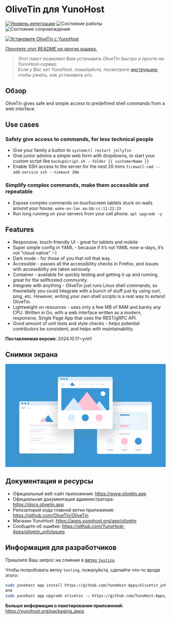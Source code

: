 <!--
Важно: этот README был автоматически сгенерирован <https://github.com/YunoHost/apps/tree/master/tools/readme_generator>
Он НЕ ДОЛЖЕН редактироваться вручную.
-->

# OliveTin для YunoHost

[![Уровень интеграции](https://dash.yunohost.org/integration/olivetin.svg)](https://ci-apps.yunohost.org/ci/apps/olivetin/) ![Состояние работы](https://ci-apps.yunohost.org/ci/badges/olivetin.status.svg) ![Состояние сопровождения](https://ci-apps.yunohost.org/ci/badges/olivetin.maintain.svg)

[![Установите OliveTin с YunoHost](https://install-app.yunohost.org/install-with-yunohost.svg)](https://install-app.yunohost.org/?app=olivetin)

*[Прочтите этот README на других языках.](./ALL_README.md)*

> *Этот пакет позволяет Вам установить OliveTin быстро и просто на YunoHost-сервер.*  
> *Если у Вас нет YunoHost, пожалуйста, посмотрите [инструкцию](https://yunohost.org/install), чтобы узнать, как установить его.*

## Обзор

OliveTin gives safe and simple access to predefined shell commands from a web interface.

## Use cases
###  Safely give access to commands, for less technical people

- Give your family a button to `systemctl restart jellyfin`
- Give junior admins a simple web form with dropdowns, to start your custom script like `backupScript.sh --folder {{ customerName }}`
- Enable SSH access to the server for the next 20 mins `firewall-cmd --add-service ssh --timeout 20m`

### Simplify complex commands, make them accessible and repeatable

- Expose complex commands on touchscreen tablets stuck on walls around your house. `wake-on-lan aa:bb:cc:11:22:33`
- Run long running on your servers from your cell phone. `apt upgrade -y`

## Features

- Responsive, touch-friendly UI - great for tablets and mobile
- Super simple config in YAML - because if it’s not YAML now-a-days, it’s not "cloud native" :-)
- Dark mode - for those of you that roll that way.
- Accessible - passes all the accessibility checks in Firefox, and issues with accessibility are taken seriously.
- Container - available for quickly testing and getting it up and running, great for the selfhosted community.
- Integrate with anything - OliveTin just runs Linux shell commands, so theoretially you could integrate with a bunch of stuff just by using curl, ping, etc. However, writing your own shell scripts is a reat way to extend OliveTin.
- Lightweight on resources - uses only a few MB of RAM and barely any CPU. Written in Go, with a web interface written as a modern, responsive, Single Page App that uses the REST/gRPC API.
- Good amount of unit tests and style checks - helps potential contributors be consistent, and helps with maintainability.


**Поставляемая версия:** 2024.10.17~ynh1

## Снимки экрана

![Снимок экрана OliveTin](./doc/screenshots/example.jpg)

## Документация и ресурсы

- Официальный веб-сайт приложения: <https://www.olivetin.app>
- Официальная документация администратора: <https://docs.olivetin.app>
- Репозиторий кода главной ветки приложения: <https://github.com/OliveTin/OliveTin>
- Магазин YunoHost: <https://apps.yunohost.org/app/olivetin>
- Сообщите об ошибке: <https://github.com/YunoHost-Apps/olivetin_ynh/issues>

## Информация для разработчиков

Пришлите Ваш запрос на слияние в [ветку `testing`](https://github.com/YunoHost-Apps/olivetin_ynh/tree/testing).

Чтобы попробовать ветку `testing`, пожалуйста, сделайте что-то вроде этого:

```bash
sudo yunohost app install https://github.com/YunoHost-Apps/olivetin_ynh/tree/testing --debug
или
sudo yunohost app upgrade olivetin -u https://github.com/YunoHost-Apps/olivetin_ynh/tree/testing --debug
```

**Больше информации о пакетировании приложений:** <https://yunohost.org/packaging_apps>
